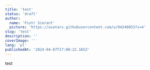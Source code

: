 ```yaml
---
title: 'test'
status: 'draft'
author:
  name: 'Piotr Sierant'
  picture: 'https://avatars.githubusercontent.com/u/94246053?v=4'
slug: 'test'
description: ''
coverImage: ''
lang: 'pl'
publishedAt: '2024-04-07T17:00:22.165Z'
---
```


test